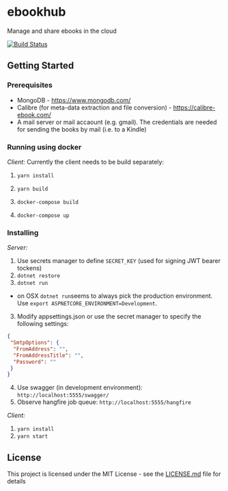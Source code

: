 # ebookhub
Manage and share ebooks in the cloud

[![Build Status](https://travis-ci.org/sdeu/ebookhub.svg?branch=master)](https://travis-ci.org/sdeu/ebookhub)

## Getting Started

### Prerequisites

* MongoDB - https://www.mongodb.com/  
* Calibre (for meta-data extraction and file conversion) - https://calibre-ebook.com/  
* A mail server or mail accaount (e.g. gmail). The credentials are needed for sending the books by mail (i.e. to a Kindle)

### Running using docker

*Client:* Currently the client needs to be build separately:
1. `yarn install`
2. `yarn build`

1. `docker-compose build`
2. `docker-compose up`

### Installing

*Server:*  
1. Use secrets manager to define `SECRET_KEY` (used for signing JWT bearer tockens)
1. `dotnet restore`
2. `dotnet run`
  * on OSX `dotnet run`seems to always pick the production environment. Use `export ASPNETCORE_ENVIRONMENT=Development`.
3. Modify appsettings.json or use the secret manager to specify the following settings:  
```json
{  
 "SmtpOptions": {  
  "FromAddress": "",    
  "FromAddressTitle": "", 
  "Password": ""  
 }  
}
```
4. Use swagger (in development environment): `http://localhost:5555/swagger/`
5. Observe hangfire job queue: `http://localhost:5555/hangfire`

*Client:*
1. `yarn install`
2. `yarn start`

## License

This project is licensed under the MIT License - see the [LICENSE.md](LICENSE.md) file for details


